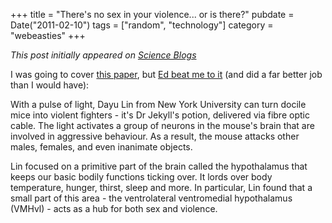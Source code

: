 +++
title = "There's no sex in your violence... or is there?"
pubdate = Date("2011-02-10")
tags = ["random", "technology"]
category = "webeasties"
+++

_This post initially appeared on [Science Blogs](http://scienceblogs.com/webeasties)_

I was going to cover [this paper](http://www.nature.com/nature/journal/v470/n7333/abstract/nature09736.html), but [Ed beat me to it](http://blogs.discovermagazine.com/notrocketscience/2011/02/09/shedding-light-on-sex-and-violence-in-the-brain/) (and did a far better job than I would have):

With a pulse of light, Dayu Lin from New York University can turn docile mice into violent fighters - it's Dr Jekyll's potion, delivered via fibre optic cable. The light activates a group of neurons in the mouse's brain that are involved in aggressive behaviour. As a result, the mouse attacks other males, females, and even inanimate objects.

Lin focused on a primitive part of the brain called the hypothalamus that keeps our basic bodily functions ticking over. It lords over body temperature, hunger, thirst, sleep and more. In particular, Lin found that a small part of this area - the ventrolateral ventromedial hypothalamus (VMHvl) - acts as a hub for both sex and violence.

      
  
